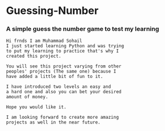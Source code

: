 # Guessing-Number
### A simple guess the number game to test my learning
    Hi frnds I am Muhammad Sohail
    I just started learning Python and was trying
    to put my learning to practice that's why I 
    created this project.
    
    You will see this project varying from other
    peoples' projects (The same one) because I 
    have added a little bit of fun to it.

    I have introduced two levels an easy and 
    a hard one and also you can bet your desired 
    amount of money. 

    Hope you would like it.

    I am looking forward to create more amazing 
    projects as well in the near future.
